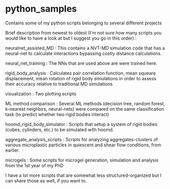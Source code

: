 # python_samples
Contains some of my python scripts belonging to several different projects

Brief description from newest to oldest (I'm not sure how many scripts you would like to have a look at but I suggest you go in this order) : 

neuralnet_assisted_MD : This contains a NVT-MD simulation code that has a neural-net to calculate interactions bypassing costly distance calculations. 

neural_net_training : The NNs that are used above are were trained here. 

rigid_body_analysis : Calculates pair correlation function, mean squeare displacement, mean rotation of rigid body simulations in order to assess their accuracy relative to traditional MD simulations 

visualization : Two plotting scripts 

ML method comparison : Several ML methods (decision tree, random forest, k-nearest neighbirs, neural-nets) were compared on the same classification task (to predict whether two rigid bodies interact) 

hoomd_rigid_body_simulator : Scripts that setup a system of rigid bodies (cubes, cylinders, etc.) to be simulated with hoomd. 

aggregate_analysis_scripts : Scripts for analyzing aggregates-clusters of various microplastic particles in quiescent and shear flow conditions, from earlier.   

microgels : Some scripts for microgel generation, simulation and analysis from the 1st year of my PhD   

I have a lot more scripts that are somewhat less structured-organized but I can share those as well, if you want to. 
